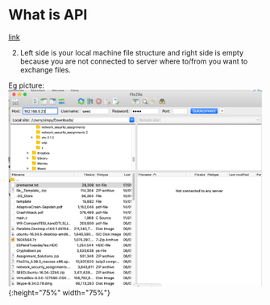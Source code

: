 # What is API




[link](https://medium.com/aubergine-solutions/api-testing-using-postman-323670c89f6d)

2) Left side is your local machine file structure and right side is empty because you are not connected to server where to/from you want to exchange files.


Eg picture:
![filezilla1](/assets/networksecurity/filezilla1.png){:height="75%" width="75%"}

